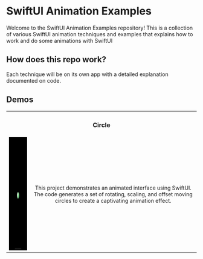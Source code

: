 # SwiftUI Animation Examples
Welcome to the SwiftUI Animation Examples repository! This is a collection of various SwiftUI animation techniques and examples that explains how to work and do some animations with SwiftUI 

## How does this repo work?

Each technique will be on its own app with a detailed explanation documented on code.

## Demos

<table>
    <tr>
        <th colspan="2"><h3>Circle</h3></th>
    </tr>
    <tr>
        <td><img src="https://github.com/rodri2d2/learning-swift-animations/blob/main/DEMOS/Circles.gif" width="150" height="300" /></td>
        <td style="text-align:center;">This project demonstrates an animated interface using SwiftUI. The code generates a set of rotating, scaling, and offset moving circles to create a captivating animation effect.</td>
    </tr>
</table>
